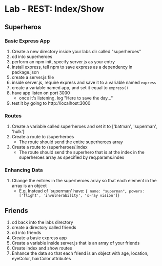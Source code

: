 # Lab - REST: Index/Show

## Superheros

### Basic Express App
1. Create a new directory inside your labs dir called "superheroes"
1. cd into superheroes
1. perform an npm init, specify server.js as your entry
1. install express, tell npm to save express as a dependency in package.json
1. create a server.js file
1. inside server.js, require express and save it to a variable named `express`
1. create a variable named app, and set it equal to `express()`
1. have app listen on port 3000
    - once it's listening, log "Here to save the day..."
1. test it by going to http://localhost:3000

### Routes

1. Create a variable called superheroes and set it to ['batman', 'superman', 'hulk']
1. Create a route to /superheroes
    - The route should send the entire superheroes array
1. Create a route to /superheroes/:index
    - The route should send the superhero that is at the index in the superheroes array as specified by req.params.index

### Enhancing Data

1. Change the entries in the superheroes array so that each element in the array is an object
    - E.g. Instead of 'superman' have: `{ name: "superman", powers: ['flight', 'invulnerability', 'x-ray vision']}`

## Friends

1. cd back into the labs directory
1. create a directory called friends
1. cd into friends
1. Create a basic express app
1. Create a variable inside server.js that is an array of your friends
1. Create index and show routes
1. Enhance the data so that each friend is an object with age, location, eyeColor, hairColor attributes
